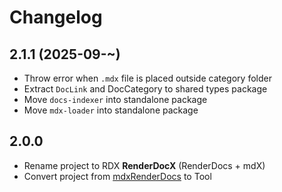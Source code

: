 # Changelog

## 2.1.1 (2025-09-~)

- Throw error when `.mdx` file is placed outside category folder
- Extract `DocLink` and DocCategory to shared types package
- Move `docs-indexer` into standalone package
- Move `mdx-loader` into standalone package

## 2.0.0

- Rename project to RDX **RenderDocX** (RenderDocs + mdX)
- Convert project from [mdxRenderDocs](https://github.com/duhnunes/mdxRenderDocs) to Tool
